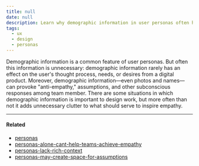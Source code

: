 ```yaml
---
title: null
date: null
description: Learn why demographic information in user personas often hinders empathy and how focusing on user needs can improve digital product design without unnecessary details.
tags:
  - ux
  - design
  - personas
---
```


Demographic information is a common feature of user personas. But often this information is unnecessary: demographic information rarely has an effect on the user's thought process, needs, or desires from a digital product. Moreover, demographic information—even photos and names—can provoke "anti-empathy," assumptions, and other subconscious responses among team member. There are some situations in which demographic information is important to design work, but more often than not it adds unnecessary clutter to what should serve to inspire empathy.

---

#### Related

- [personas]()
- [personas-alone-cant-help-teams-achieve-empathy]()
- [personas-lack-rich-context]()
- [personas-may-create-space-for-assumptions]()
